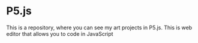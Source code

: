 # P5.js
This is a repository, where you can see my art projects in P5.js. This is web editor that allows you to code in JavaScript

